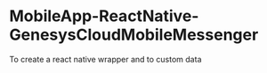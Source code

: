 # MobileApp-ReactNative-GenesysCloudMobileMessenger
To create a react native wrapper and to custom data

